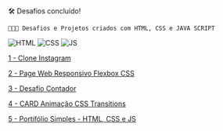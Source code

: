 🛠️ Desafios concluído!

```
👨🏻‍💻 Desafios e Projetos criados com HTML, CSS e JAVA SCRIPT

```
![HTML](https://img.shields.io/badge/HTML5-E34F26?style=for-the-badge&logo=html5&logoColor=white&link=https://github.com/diegonery465)
![CSS](https://img.shields.io/badge/CSS3-1572B6?style=for-the-badge&logo=css3&logoColor=white&link=https://github.com/diegonery465)
![JS](https://img.shields.io/badge/JavaScript-F7DF1E?style=for-the-badge&logo=javascript&logoColor=black)

[1 - Clone Instagram](https://github.com/diegonery465/Desafio-DIO/tree/main/FlexCSSInstagram)<br>

[2 - Page Web Responsivo Flexbox CSS](https://github.com/diegonery465/Projetos-HTML-CSS-JS/tree/main/FlexCSSProjeto01)<br>

[3 - Desafio Contador](https://github.com/diegonery465/Projetos-HTML-CSS-JS/tree/main/Desafio-Contador)<br>

[4 - CARD Animação CSS Transitions](https://github.com/diegonery465/Projetos-HTML-CSS-JS/tree/main/CSS-Animation/CARD-CSSTransitions)<br>

[5 - Portifólio Simples - HTML, CSS e JS](https://github.com/diegonery465/Projetos-HTML-CSS-JS/tree/main/Portifolio_Simples)<br>
